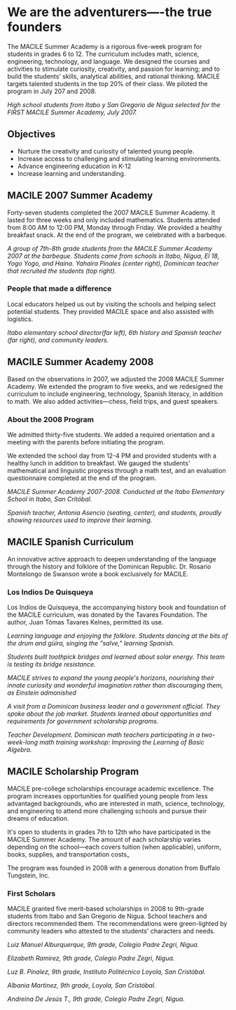 # We are the adventurers—-the true founders

The MACILE Summer Academy is a rigorous five-week program for students in grades 6 to 12. The curriculum includes math, science, engineering, technology, and language. We designed the courses and activities to stimulate curiosity, creativity, and passion for learning; and to build the students’ skills, analytical abilities, and rational thinking. 
MACILE targets talented students in the top 20% of their class.  We piloted the program in July 207 and 2008.

_High school students from Itabo y San Gregorio de Nigua selected for the FIRST MACILE Summer Academy, July 2007._

## Objectives

- Nurture the creativity and curiosity of talented young people.
- Increase access to challenging and stimulating learning environments.
- Advance engineering education in K-12
- Increase learning and understanding.

## MACILE 2007 Summer Academy

Forty-seven students completed the 2007 MACILE Summer Academy. It lasted for three weeks and only included mathematics. Students attended from 8:00 AM to 12:00 PM, Monday through Friday. We provided a healthy breakfast snack. At the end of the program, we celebrated with a barbeque.

_A group of 7th-8th grade students from the MACILE Summer Academy 2007 at the barbeque. Students came from schools in Itabo, Nigua, El 18, Yogo Yogo, and Haina. Yahaira Pinales (center right), Dominican teacher that recruited the students (top right)._

### People that made a difference

Local educators helped us out by visiting the schools and helping select potential students. They provided MACILE space and also assisted with logistics.

_Itabo elementary school director(far left), 6th history and Spanish teacher (far right), and community leaders._

## MACILE Summer Academy 2008

Based on the observations in 2007, we adjusted the 2008 MACILE Summer Academy. We extended the program to five weeks, and we redesigned the curriculum to include engineering, technology, Spanish literacy, in addition to math. We also added activities—chess, field trips, and guest speakers.

### About the 2008 Program

We admitted thirty-five students. We added a required orientation and a meeting with the parents before initiating the program.

We extended the school day from 12-4 PM and provided students with a healthy lunch in addition to breakfast. We gauged the students' mathematical and linguistic progress through a math test, and an evaluation questionnaire completed at the end of the program.

_MACILE Summer Academy 2007-2008. Conducted at the Itabo Elementary School in Itabo, San Critóbal._

_Spanish teacher, Antonia Asencio (seating, center), and students, proudly showing resources used to improve their learning._

## MACILE Spanish Curriculum

An innovative active approach to deepen understanding of the language through the history and folklore of the Dominican Republic. Dr. Rosario Montelongo de Swanson wrote a book exclusively for MACILE.

### Los Indios De Quisqueya

Los Indios de Quisqueya, the accompanying history book and foundation of the MACILE curriculum, was donated by the Tavares Foundation. The author, Juan Tómas Tavares Kelnes, permitted its use.

_Learning language and enjoying the folklore. Students dancing at the bits of the drum and güira, singing the "salve," learning Spanish._

_Students built toothpick bridges and learned about solar energy. This team is testing its bridge resistance._

_MACILE strives to expand the young people's horizons, nourishing their innate curiosity and wonderful imagination rather than discouraging them, as Einstein admonished_

_A visit from a Dominican business leader and a government official. They spoke about the job market. Students learned about opportunities and requirements for government scholarship programs._

_Teacher Development. Dominican math teachers participating in a two-week-long math training workshop: Improving the Learning of Basic Algebra._

## MACILE Scholarship Program

MACILE pre-college scholarships encourage academic excellence. The program increases opportunities for qualified young people from less advantaged backgrounds, who are interested in math, science, technology, and engineering to attend more challenging schools and pursue their dreams of education.

It's open to students in grades 7th to 12th who have participated in the MACILE Summer Academy. The amount of each scholarship varies depending on the school—each covers tuition (when applicable), uniform, books, supplies, and transportation costs_

The program was founded in 2008 with a generous donation from Buffalo Tungstein, Inc.

### First Scholars

MACILE granted five merit-based scholarships in 2008 to 9th-grade students from Itabo and San Gregorio de Nigua. School teachers and directors recommended them. The recommendations were green-lighted by community leaders who attested to the students' characters and needs.

_Luiz Manuel Alburquerque, 9th grade, Colegio Padre Zegri, Nigua._

_Elizabeth Ramirez, 9th grade, Colegio Padre Zegri, Nigua._

_Luz B. Pinalez, 9th grade, Instituto Politécnico Loyola, San Cristóbal._

_Albania Martinez, 9th grade, Loyola, San Cristóbal._

_Andreina De Jesús T., 9th grade, Colegio Padre Zegri, Nigua._